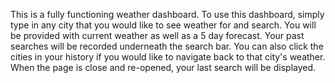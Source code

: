 This is a fully functioning weather dashboard. To use this dashboard, simply type in any city that you would like to see weather for and search. You will be provided with current weather as well as a 5 day forecast. Your past searches will be recorded underneath the search bar. You can also click the cities in your history if you would like to navigate back to that city's weather. When the page is close and re-opened, your last search will be displayed. 